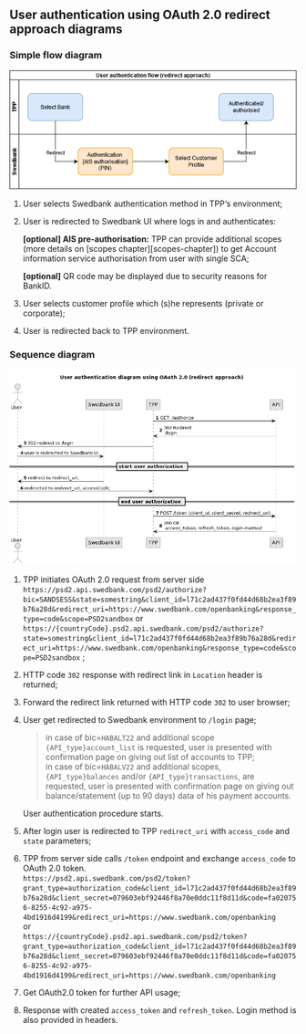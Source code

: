 ## User authentication using OAuth 2.0 redirect approach diagrams

### Simple flow diagram

![Redirect: user authentication flow](images/redirect-user-authentication-flow.png)

1. User selects Swedbank authentication method in TPP‘s environment;
2. User is redirected to Swedbank UI where logs in and authenticates:

   **[optional] AIS pre-authorisation:** TPP can provide additional scopes (more details on [scopes chapter][scopes-chapter]) to get Account information service authorisation from user with single SCA;

   **[optional]** QR code may be displayed due to security reasons for BankID.

3. User selects customer profile which (s)he represents (private or corporate);
4. User is redirected back to TPP environment.

### Sequence diagram

![Redirect: user authentication sequence diagram](images/redirect-user-authentication-oauth2-sd.png)

1. TPP initiates OAuth 2.0 request from server side 
   `https://psd2.api.swedbank.com/psd2/authorize?bic=SANDSESS&state=somestring&client_id=l71c2ad437f0fd44d68b2ea3f89b76a28d&redirect_uri=https://www.swedbank.com/openbanking&response_type=code&scope=PSD2sandbox` or  
   `https://{countryCode}.psd2.api.swedbank.com/psd2/authorize?state=somestring&client_id=l71c2ad437f0fd44d68b2ea3f89b76a28d&redirect_uri=https://www.swedbank.com/openbanking&response_type=code&scope=PSD2sandbox` ;
2. HTTP code `302` response with redirect link in `Location` header is returned;
3. Forward the redirect link returned with HTTP code `302` to user browser;
4. User get redirected to Swedbank environment to `/login` page;
   >in case of bic=`HABALT22` and additional scope `{API_type}account_list` is requested, user is presented with confirmation page on giving out list of accounts to TPP;  
   >in case of bic=`HABALV22` and additional scopes, `{API_type}balances` and/or `{API_type}transactions`, are requested, user is presented with confirmation page on giving out balance/statement (up to 90 days) data of his payment accounts.

   User authentication procedure starts.

5. After login user is redirected to TPP `redirect_uri` with `access_code` and `state` parameters;
6. TPP from server side calls `/token` endpoint and exchange `access_code` to OAuth 2.0 token.  
   `https://psd2.api.swedbank.com/psd2/token?grant_type=authorization_code&client_id=l71c2ad437f0fd44d68b2ea3f89b76a28d&client_secret=079603ebf92446f8a70e0ddc11f8d11d&code=fa020756-8255-4c92-a975-4bd1916d4199&redirect_uri=https://www.swedbank.com/openbanking`  
   or  
   `https://{countryCode}.psd2.api.swedbank.com/psd2/token?grant_type=authorization_code&client_id=l71c2ad437f0fd44d68b2ea3f89b76a28d&client_secret=079603ebf92446f8a70e0ddc11f8d11d&code=fa020756-8255-4c92-a975-4bd1916d4199&redirect_uri=https://www.swedbank.com/openbanking`
7. Get OAuth2.0 token for further API usage;
8. Response with created `access_token` and `refresh_token`. Login method is also provided in headers.
